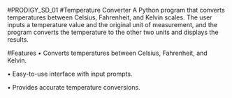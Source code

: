 #PRODIGY_SD_01
#Temperature Converter
A Python program that converts temperatures between Celsius, Fahrenheit, and Kelvin scales. The user inputs a temperature value and the original unit of measurement, and the program converts the temperature to the other two units and displays the results.

#Features
• Converts temperatures between Celsius, Fahrenheit, and Kelvin.

• Easy-to-use interface with input prompts.

• Provides accurate temperature conversions.
